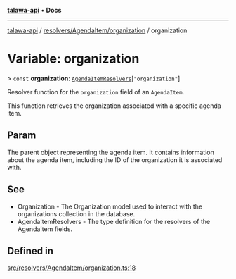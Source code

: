 [**talawa-api**](../../../../README.md) • **Docs**

***

[talawa-api](../../../../modules.md) / [resolvers/AgendaItem/organization](../README.md) / organization

# Variable: organization

\> `const` **organization**: [`AgendaItemResolvers`](../../../../types/generatedGraphQLTypes/type-aliases/AgendaItemResolvers.md)\[`"organization"`\]

Resolver function for the `organization` field of an `AgendaItem`.

This function retrieves the organization associated with a specific agenda item.

## Param

The parent object representing the agenda item. It contains information about the agenda item, including the ID of the organization it is associated with.

## See

 - Organization - The Organization model used to interact with the organizations collection in the database.
 - AgendaItemResolvers - The type definition for the resolvers of the AgendaItem fields.

## Defined in

[src/resolvers/AgendaItem/organization.ts:18](https://github.com/PalisadoesFoundation/talawa-api/blob/c952c7a3bfd4b8b910fbae10313f5402ade5a9d4/src/resolvers/AgendaItem/organization.ts#L18)
